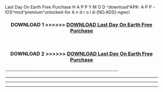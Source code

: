  Last Day On Earth Free Purchase  H A P P Y M O D ^download^APK- A P P -IOS^mod^premium^unlocked-for A n d r o i d-[NO.ADS]-ngwcl



<div align="center">

<h3>DOWNLOAD 1 >>>>>> <a href="https://en-mod.web.app/?en= Last Day On Earth Free Purchase ">DOWNLOAD Last Day On Earth Free Purchase  </a></h3><br>

<h3>DOWNLOAD 2 >>>>>> <a href="https://en-mod.web.app/?en= Last Day On Earth Free Purchase ">DOWNLOAD Last Day On Earth Free Purchase  </a></h3>

</div>
----------------------------------------------------------

----------------------------------------------------------

----------------------------------------------------------

----------------------------------------------------------



